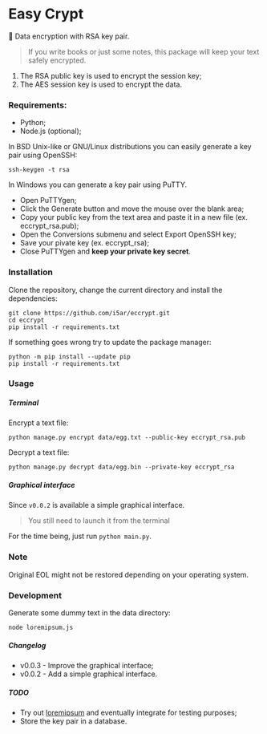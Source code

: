 # Easy Crypt

:closed_lock_with_key: Data encryption with RSA key pair.

> If you write books or just some notes, this package will keep your text
safely encrypted.

1. The RSA public key is used to encrypt the session key;
2. The AES session key is used to encrypt the data.

### Requirements:

- Python;
- Node.js (optional);

In BSD Unix-like or GNU/Linux distributions you can easily generate a key pair
using OpenSSH:

    ssh-keygen -t rsa

In Windows you can generate a key pair using PuTTY.
- Open PuTTYgen;
- Click the Generate button and move the mouse over the blank area;
- Copy your public key from the text area and paste it in a new file
(ex. eccrypt_rsa.pub);
- Open the Conversions submenu and select Export OpenSSH key;
- Save your pivate key (ex. eccrypt_rsa);
- Close PuTTYgen and **keep your private key secret**.

### Installation

Clone the repository, change the current directory and install the
dependencies:

    git clone https://github.com/i5ar/eccrypt.git
    cd eccrypt
    pip install -r requirements.txt

If something goes wrong try to update the package manager:

    python -m pip install --update pip
    pip install -r requirements.txt

### Usage

##### Terminal

Encrypt a text file:

    python manage.py encrypt data/egg.txt --public-key eccrypt_rsa.pub

Decrypt a text file:

    python manage.py decrypt data/egg.bin --private-key eccrypt_rsa

##### Graphical interface

Since `v0.0.2` is available a simple graphical interface.

> You still need to launch it from the terminal

For the time being, just run `python main.py`.

### Note

Original EOL might not be restored depending on your operating system.

### Development

Generate some dummy text in the data directory:

    node loremipsum.js

##### Changelog

- v0.0.3 - Improve the graphical interface;
- v0.0.2 - Add a simple graphical interface.

##### TODO

- Try out [loremipsum](https://pypi.python.org/pypi/loremipsum) and eventually
integrate for testing purposes;
- Store the key pair in a database.
